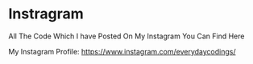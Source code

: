 # Instragram
All The Code  Which I have Posted On My Instagram You Can Find Here

My Instagram Profile: https://www.instagram.com/everydaycodings/
